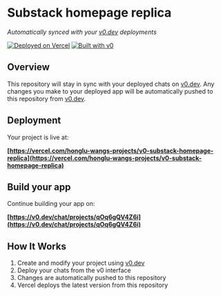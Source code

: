 # Substack homepage replica

*Automatically synced with your [v0.dev](https://v0.dev) deployments*

[![Deployed on Vercel](https://img.shields.io/badge/Deployed%20on-Vercel-black?style=for-the-badge&logo=vercel)](https://vercel.com/honglu-wangs-projects/v0-substack-homepage-replica)
[![Built with v0](https://img.shields.io/badge/Built%20with-v0.dev-black?style=for-the-badge)](https://v0.dev/chat/projects/qOq6gQV4Z6i)

## Overview

This repository will stay in sync with your deployed chats on [v0.dev](https://v0.dev).
Any changes you make to your deployed app will be automatically pushed to this repository from [v0.dev](https://v0.dev).

## Deployment

Your project is live at:

**[https://vercel.com/honglu-wangs-projects/v0-substack-homepage-replica](https://vercel.com/honglu-wangs-projects/v0-substack-homepage-replica)**

## Build your app

Continue building your app on:

**[https://v0.dev/chat/projects/qOq6gQV4Z6i](https://v0.dev/chat/projects/qOq6gQV4Z6i)**

## How It Works

1. Create and modify your project using [v0.dev](https://v0.dev)
2. Deploy your chats from the v0 interface
3. Changes are automatically pushed to this repository
4. Vercel deploys the latest version from this repository